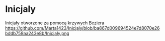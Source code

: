 # Inicjaly
Inicjały otworzone za pomocą krzywych Beziera
https://github.com/Marta1423/Inicjaly/blob/ba867d009694524e7d8070e26bddb758aa243e8b/Inicjaly.png
